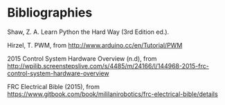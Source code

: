 # Bibliographies

Shaw, Z. A. Learn Python the Hard Way (3rd Edition ed.).

Hirzel, T. PWM, from http://www.arduino.cc/en/Tutorial/PWM

2015 Control System Hardware Overview (n.d), from http://wpilib.screenstepslive.com/s/4485/m/24166/l/144968-2015-frc-control-system-hardware-overview

FRC Electrical Bible (2015), from https://www.gitbook.com/book/mililanirobotics/frc-electrical-bible/details


